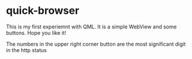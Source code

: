 # quick-browser

This is my first experiemnt with QML. It is a simple WebView and some buttons. Hope you like it!

The numbers in the upper right corner button are the most significant digit in the http status